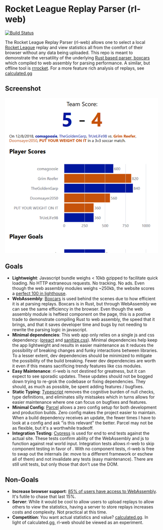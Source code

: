 # Rocket League Replay Parser (rl-web)

[![Build Status](https://dev.azure.com/nbabcock19/nbabcock19/_apis/build/status/nickbabcock.rl-web?branchName=master)](https://dev.azure.com/nbabcock19/nbabcock19/_build/latest?definitionId=4&branchName=master)

The Rocket League Replay Parser (rl-web) allows one to select a local [Rocket
League](https://www.rocketleague.com/) replay and view statistics all from the
comfort of their browser without any data being uploaded. This repo is meant to
demonstrate the versatility of the underlying [Rust based parser,
boxcars](https://googlechrome.github.io/lighthouse/viewer/?gist=b63fb2e0a102aee1e92a2c038b9a42cd)
which compiled to web assembly for parsing performance. A similar, but
offline tool is [rrrocket](https://github.com/nickbabcock/rrrocket). For a more
feature rich analysis of replays, see [calculated.gg](https://calculated.gg/)

## Screenshot

![Screenshot of web page](assets/rl-web-screenshot.png?raw=true)

## Goals

- **Lightweight**: Javascript bundle weighs < 10kb gzipped to facilitate quick loading. No HTTP extraneous requests. No tracking. No ads. Even though the web assembly modules weighs ~250kb, the website scores a [perfect 100 in lighthouse](https://googlechrome.github.io/lighthouse/viewer/?gist=b63fb2e0a102aee1e92a2c038b9a42cd).
- **WebAssembly**: [Boxcars](https://github.com/nickbabcock/boxcars) is used behind the scenes due to how efficient it is at parsing replays. Boxcars is in Rust, but through WebAssembly we can see the same efficiency in the browser. Even though the web assembly module is heftiest component on the page, this is a postive trade to demonstrate compiling Rust to web assembly, the speed that it brings, and that it saves developer time and bugs by not needing to rewrite the parsing logic in javascript.
- **Minimal dependencies**: This web app only relies on a single js and css dependency: ([preact](https://preactjs.com/) and [sanitize.css](https://csstools.github.io/sanitize.css/)). Minimal dependencies help keep the app lightweight and results in easier maintenance as it reduces the possibility of breaking changes and funky interactions between libraries. To a lesser extent, dev dependencies should be minimized to mitigate the possibility of the build breaking. Fewer dev dependencies are worth it even if this means sacrificing trendy features like css modules.
- **Easy Maintenance**: rl-web is not destined for greatness, but it can expect to see sporadic updates. These updates should not be bogged down trying to re-grok the codebase or fixing dependencies. They should, as much as possible, be spent adding features / bugfixes.
- **Static Typing**: [Typescript](https://www.typescriptlang.org/) removes the cognitive burden of null checks, type definitions, and eliminates silly mistsakes which in turns allows for easier maintenance where one can focus on bugfixes and features.
- **Minimal Config**: [Parcel](https://parceljs.org/) allows a zero config setup for both development and production builds. Zero config makes the project easier to maintain. When a build dependency receives an update, the fewer times I have to look at a config and ask "is this relevant" the better. Parcel may not be as flexible, but it's a worthwhile tradeoff.
- **Integration Testing**: [Cypress](https://www.cypress.io/) is used for end to end tests against the actual site. These tests confirm ability of the WebAssembly and js to function against real world input. Integration tests allows rl-web to skip component testing in favor of . With no component tests, rl-web is free to swap out the internals (ie: move to a different framework or eschew all of them) and not invalidate any tests (easy maintenance). There are still unit tests, but only those that don't use the DOM.

## Non-Goals

- **Increase browser support**: [85% of users have access to WebAssembly](https://caniuse.com/#feat=wasm). It's futile to chase that last 15%.
- **Server**: While it would be cool to allow users to upload replays to allow others to view the statistics, having a server to store replays increases costs and complexity. Not practical at this time.
- **Competition**: You want actual statistics and value? [calculated.gg](https://calculated.gg/). In light of calculated.gg, rl-web should be viewed as an experiment.
